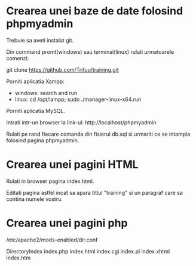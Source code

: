# Crearea unei baze de date folosind phpmyadmin

Trebuie sa aveti instalat git.

Din command promt(windows) sau terminal(linux) rulati urmatoarele comenzi:

git clone https://github.com/Trifuu/training.git

Porniti aplicatia Xampp:
  - windows: search and run
  - linux: cd /opt/lampp; sudo ./manager-linux-x64.run

Porniti aplicatia MySQL.

Intrati intr-un browser la link-ul: http://localhost/phpmyadmin

Rulati pe rand fiecare comanda din fisierul db.sql si urmariti ce se intampla folosind pagina phpmyadmin.

# Crearea unei pagini HTML

Rulati in browser pagina index.html.

Editati pagina astfel incat sa apara titlul "training" si un paragraf care sa contina numele vostru.

# Crearea unei pagini php

/etc/apache2/mods-enabled/dir.conf

<IfModule mod_dir.c>
    DirectoryIndex index.php index.html index.cgi index.pl index.xhtml index.htm
</IfModule>
